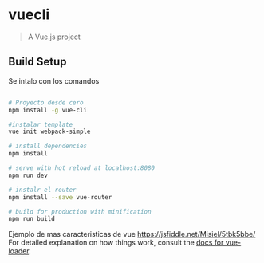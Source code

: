 # vuecli

> A Vue.js project

## Build Setup

Se intalo con los comandos

``` bash

# Proyecto desde cero 
npm install -g vue-cli

#instalar template
vue init webpack-simple

# install dependencies
npm install

# serve with hot reload at localhost:8080
npm run dev

# instalr el router
npm install --save vue-router

# build for production with minification
npm run build
```
Ejemplo de mas caracteristicas de vue https://jsfiddle.net/Misiel/5tbk5bbe/
For detailed explanation on how things work, consult the [docs for vue-loader](http://vuejs.github.io/vue-loader).
